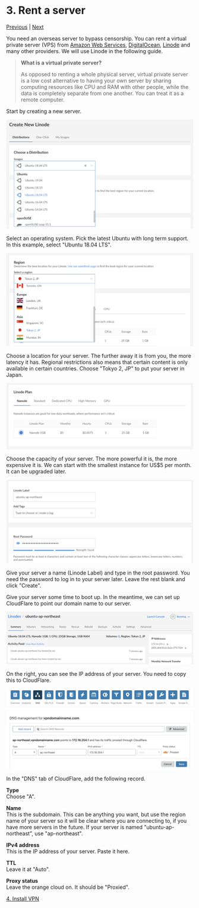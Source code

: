 # 3. Rent a server

[Previous](./2.md) | [Next](./4.md)

You need an overseas server to bypass censorship. You can rent a virtual private server (VPS) from [Amazon Web Services](https://aws.amazon.com/ec2/), [DigitalOcean](https://www.digitalocean.com/), [Linode](https://www.linode.com/) and many other providers. We will use Linode in the following guide.

> **What is a virtual private server?**
>
> As opposed to renting a whole physical server, virtual private server is a low cost alternative to having your own server by sharing computing resources like CPU and RAM with other people, while the data is completely separate from one another. You can treat it as a remote computer.

Start by creating a new server.

![Linode image](../images/linode-image.png)

Select an operating system. Pick the latest Ubuntu with long term support. In this example, select "Ubuntu 18.04 LTS".

![Linode region](../images/linode-region.png)

Choose a location for your server. The further away it is from you, the more latency it has. Regional restrictions also means that certain content is only available in certain countries. Choose "Tokyo 2, JP" to put your server in Japan.

![Linode plan](../images/linode-plan.png)

Choose the capacity of your server. The more powerful it is, the more expensive it is. We can start with the smallest instance for US$5 per month. It can be upgraded later.

![Linode name password](../images/linode-name-password.png)

Give your server a name (Linode Label) and type in the root password. You need the password to log in to your server later. Leave the rest blank and click "Create".

Give your server some time to boot up. In the meantime, we can set up CloudFlare to point our domain name to our server.

![Linode summary](../images/linode-summary.png)

On the right, you can see the IP address of your server. You need to copy this to CloudFlare.

![Cloudflare DNS](../images/cloudflare-dns.png)

In the "DNS" tab of CloudFlare, add the following record.

**Type**  
Choose "A".

**Name**  
This is the subdomain. This can be anything you want, but use the region name of your server so it will be clear where you are connecting to, if you have more servers in the future. If your server is named "ubuntu-ap-northeast", use "ap-northeast".

**IPv4 address**  
This is the IP address of your server. Paste it here.

**TTL**  
Leave it at "Auto".

**Proxy status**  
Leave the orange cloud on. It should be "Proxied".

[4. Install VPN](./4.md)